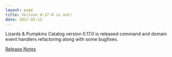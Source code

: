 ```yaml
---
layout: page
title: Version 0.17.0 is out!
date: 2017-02-12
---
```


Lizards & Pumpkins Catalog version 0.17.0 is released command and domain event handlers refactoring along with some bugfixes.

[Release Notes](https://github.com/lizards-and-pumpkins/catalog/releases/tag/0.17.0)
